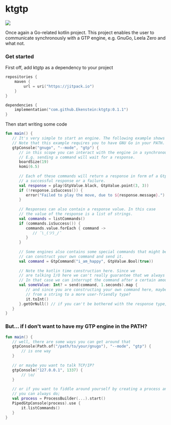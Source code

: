 # ktgtp
[![](https://jitpack.io/v/Ekenstein/ktgtp.svg)](https://jitpack.io/#Ekenstein/ktgtp)

Once again a Go-related kotlin project. This project enables the user to communicate synchronously with a GTP engine, e.g. GnuGo, Leela Zero and what not.

### Get started
First off, add ktgtp as a dependency to your project
```kotlin
repositories {
    maven {
        url = uri("https://jitpack.io")
    }
}

dependencies {
    implementation("com.github.Ekenstein:ktgtp:0.1.1")
}
```

Then start writing some code

```kotlin
fun main() {
   // It's very simple to start an engine. The following example shows how to start GNU Go.
   // Note that this example requires you to have GNU Go in your PATH.
   gtpConsole("gnugo", "--mode", "gtp") {
      // in this scope you can interact with the engine in a synchronous way. 
      // E.g. sending a command will wait for a response.
      boardSize(19)
      komi(6.5)
      
      // Each of these commands will return a response in form of a GtpResponse which represents either
      // a successful response or a failure.
      val response = play(GtpValue.black, GtpValue.point(3, 3))
      if (!response.isSuccess()) {
         error("Failed to play the move, due to ${response.message}.")
      }
      
      // Responses can also contain a response value. In this case
      // the value of the response is a list of strings.
      val commands = listCommands()
      if (commands.isSuccess()) {
         commands.value.forEach { command ->
            // ¯\_(ツ)_/¯
         }
      }
      
      // Some engines also contains some special commands that might be specific for them, in that case you
      // can construct your own command and send it.
      val command = GtpCommand("i_am_happy", GtpValue.Bool(true))
      
      // Note the kotlin time construction here. Since we
      // are talking I/O here we can't really guarantee that we always get an answer.
      // In that case we can interrupt the command after a certain amount of time, in this case after 1 second.
      val someValue: Int? = send(command, 1.seconds).map {
         // and since you are constructing your own command here, maybe you know how to convert the response
         // from a string to a more user-friendly type?
         it.toInt()
      }.getOrNull() // if you can't be bothered with the response type, just get the value or null.
   }
}
```

### But... if I don't want to have my GTP engine in the PATH?
```kotlin
fun main() {
   // well, there are some ways you can get around that
   gtpConsole(Path.of("/path/to/your/gnugo"), "--mode", "gtp") {
       // is one way
   }
    
   // or maybe you want to talk TCP/IP?
   gtpConsole("127.0.0.1", 1337) {
       // \o/
   }
   
   // or if you want to fiddle around yourself by creating a process and all that kind of stuff
   // you can always do;
   val process = ProcessBuilder(...).start()
   PipedGtpConsole(process).use {
       it.listCommands()
   }
}
```
